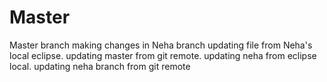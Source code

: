 # Master
Master branch
making changes in Neha branch
updating file from Neha's local eclipse.
updating master from git remote.
updating neha from eclipse local.
updating neha branch from git remote
